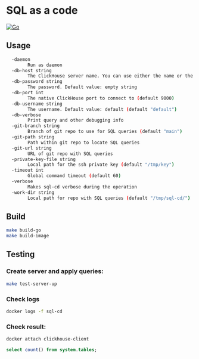 # SQL as a code
[![Go](https://github.com/orginux/sql-cd/actions/workflows/go.yml/badge.svg?branch=main)](https://github.com/orginux/sql-cd/actions/workflows/go.yml)


## Usage
```bash
  -daemon
        Run as daemon
  -db-host string
        The ClickHouse server name. You can use either the name or the IPv4 or IPv6 address (default "localhost")
  -db-password string
        The password. Default value: empty string
  -db-port int
        The native ClickHouse port to connect to (default 9000)
  -db-username string
        The username. Default value: default (default "default")
  -db-verbose
        Print query and other debugging info
  -git-branch string
        Branch of git repo to use for SQL queries (default "main")
  -git-path string
        Path within git repo to locate SQL queries
  -git-url string
        URL of git repo with SQL queries
  -private-key-file string
        Local path for the ssh private key (default "/tmp/key")
  -timeout int
        Global command timeout (default 60)
  -verbose
        Makes sql-cd verbose during the operation
  -work-dir string
        Local path for repo with SQL queries (default "/tmp/sql-cd/")
```

## Build
```bash
make build-go
make build-image
```

## Testing
### Create server and apply queries:
```bash
make test-server-up
```

### Check logs
```bash
docker logs -f sql-cd
```

### Check result:
```bash
docker attach clickhouse-client
```

```sql
select count() from system.tables;
```
